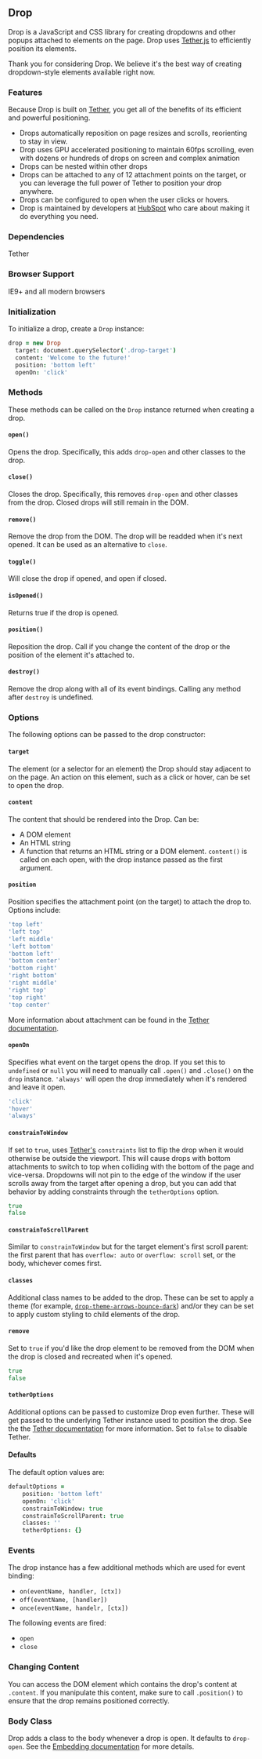 <link rel="stylesheet" href="/drop/css/drop-theme-basic.css" />
<link rel="stylesheet" href="/drop/css/drop-theme-arrows-bounce.css" />
<link rel="stylesheet" href="/drop/css/drop-theme-arrows-bounce-dark.css" />
<script src="/drop/drop.min.js"></script>
<script>
  $(function(){
    $('.drop-target').each(function(){
      var options = $.extend({}, {
        target: this,
        classes: 'drop-theme-arrows-bounce-dark',
        position: 'bottom left',
        constrainToWindow: true,
        constrainToScrollParent: true,
        openOn: 'click'
      }, $(this).data('options'));

      new Drop(options);
    })
  });
</script>

## Drop

Drop is a JavaScript and CSS library for creating dropdowns and other popups attached to elements on the page. Drop uses [Tether.js](http://github.hubspot.com/tether) to efficiently position its elements.

Thank you for considering Drop. We believe it's the best way of creating dropdown-style elements available right now.

### Features

Because Drop is built on [Tether](http://github.hubspot.com/tether), you get all of the benefits of its efficient and powerful positioning.

- Drops automatically reposition on page resizes and scrolls, reorienting to stay in view.
- Drop uses GPU accelerated positioning to maintain 60fps scrolling, even with dozens or hundreds of drops on screen and complex animation
- Drops can be nested within other drops
- Drops can be attached to any of 12 attachment points on the target, or you can leverage the full power of Tether to position your drop anywhere.
- Drops can be configured to open when the user clicks or hovers.
- Drop is maintained by developers at [HubSpot](http://github.hubspot.com) who care about making it do everything you need.

### Dependencies

Tether

### Browser Support

IE9+ and all modern browsers

### Initialization

To initialize a drop, create a `Drop` instance:

```coffeescript
drop = new Drop
  target: document.querySelector('.drop-target')
  content: 'Welcome to the future!'
  position: 'bottom left'
  openOn: 'click'
```

### Methods

These methods can be called on the `Drop` instance returned when creating a drop.

#### `open()`

Opens the drop. Specifically, this adds `drop-open` and other classes to the drop.

#### `close()`

Closes the drop. Specifically, this removes `drop-open` and other classes from the drop. Closed drops will still remain in the DOM.

#### `remove()`

Remove the drop from the DOM.  The drop will be readded when it's next opened.  It can be used as an alternative to `close`.

#### `toggle()`

Will close the drop if opened, and open if closed.

#### `isOpened()`

Returns true if the drop is opened.

#### `position()`

Reposition the drop.  Call if you change the content of the drop or the position of the element it's attached to.

#### `destroy()`

Remove the drop along with all of its event bindings.  Calling any method after `destroy` is undefined.

### Options

The following options can be passed to the drop constructor:

#### `target`

The element (or a selector for an element) the Drop should stay adjacent to on the page.  An action on this element, such as
a click or hover, can be set to open the drop.

#### `content`

The content that should be rendered into the Drop.  Can be:

- A DOM element
- An HTML string
- A function that returns an HTML string or a DOM element.  `content()` is called on each open, with the drop instance passed as the first argument.

#### `position`

Position specifies the attachment point (on the target) to attach the drop to. Options include:

```coffeescript
'top left'
'left top'
'left middle'
'left bottom'
'bottom left'
'bottom center'
'bottom right'
'right bottom'
'right middle'
'right top'
'top right'
'top center'
```

More information about attachment can be found in the [Tether documentation](http://tether.io).

#### `openOn`

Specifies what event on the target opens the drop. If you set this to `undefined` or `null` you will need to manually call `.open()` and `.close()` on the `drop` instance.
`'always'` will open the drop immediately when it's rendered and leave it open.

```coffeescript
'click'
'hover'
'always'
```

#### `constrainToWindow`

If set to `true`, uses [Tether's](http://github.hubspot.com/tether) `constraints` list to flip the drop when it would otherwise be outside the viewport. This will cause drops with bottom attachments to switch to top when colliding with the bottom of the page and vice-versa. Dropdowns will not pin to the edge of the window if the user scrolls away from the target after opening a drop, but you can add that behavior by adding constraints through the `tetherOptions` option.

```coffeescript
true
false
```

#### `constrainToScrollParent`

Similar to `constrainToWindow` but for the target element's first scroll parent: the first parent that has `overflow: auto` or `overflow: scroll` set, or the body, whichever comes first.

#### `classes`

Additional class names to be added to the drop. These can be set to apply a theme (for example, [`drop-theme-arrows-bounce-dark`](https://github.com/HubSpot/drop/blob/master/css/drop-theme-arrows-bounce-dark.css)) and/or they can be set to apply custom styling to child elements of the drop.

#### `remove`

Set to `true` if you'd like the drop element to be removed from the DOM when the drop is closed and recreated when it's opened.

```coffeescript
true
false
```

#### `tetherOptions`

Additional options can be passed to customize Drop even further. These will get passed to the underlying Tether instance used to position the drop. See the the [Tether documentation](http://tether.io) for more information.  Set to `false` to disable Tether.

#### Defaults

The default option values are:

```coffeescript
defaultOptions =
    position: 'bottom left'
    openOn: 'click'
    constrainToWindow: true
    constrainToScrollParent: true
    classes: ''
    tetherOptions: {}
```

### Events

The drop instance has a few additional methods which are used for event binding:

- `on(eventName, handler, [ctx])`
- `off(eventName, [handler])`
- `once(eventName, handelr, [ctx])`

The following events are fired:

- `open`
- `close`

### Changing Content

You can access the DOM element which contains the drop's content at `.content`.  If you manipulate this content, make sure to call `.position()` to ensure that the
drop remains positioned correctly.

### Body Class

Drop adds a class to the body whenever a drop is open.  It defaults to `drop-open`. See the [Embedding documentation](http://github.hubspot.com/drop/overview/embedding_drop/) for more details.
